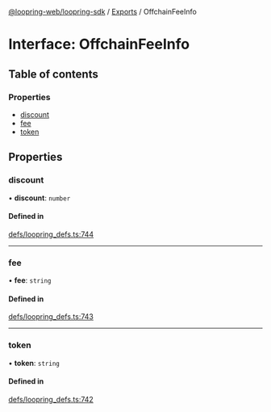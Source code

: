 [@loopring-web/loopring-sdk](../README.md) / [Exports](../modules.md) / OffchainFeeInfo

# Interface: OffchainFeeInfo

## Table of contents

### Properties

- [discount](OffchainFeeInfo.md#discount)
- [fee](OffchainFeeInfo.md#fee)
- [token](OffchainFeeInfo.md#token)

## Properties

### discount

• **discount**: `number`

#### Defined in

[defs/loopring_defs.ts:744](https://github.com/Loopring/loopring_sdk/blob/c031084/src/defs/loopring_defs.ts#L744)

___

### fee

• **fee**: `string`

#### Defined in

[defs/loopring_defs.ts:743](https://github.com/Loopring/loopring_sdk/blob/c031084/src/defs/loopring_defs.ts#L743)

___

### token

• **token**: `string`

#### Defined in

[defs/loopring_defs.ts:742](https://github.com/Loopring/loopring_sdk/blob/c031084/src/defs/loopring_defs.ts#L742)
